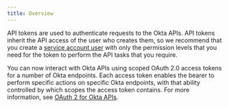 ```yaml
---
title: Overview
---
```

API tokens are used to authenticate requests to the Okta APIs. API tokens inherit the API access of the user who creates them, so we recommend that you create a [service account user](https://help.okta.com/en/prod/Content/Topics/Security/Administrators.htm?cshid=Security_Administrators#Security_Administrators) with only the permission levels that you need for the token to perform the API tasks that you require.

<ApiLifecycle access="ea" /> You can now interact with Okta APIs using scoped OAuth 2.0 access tokens for a number of Okta endpoints. Each access token enables the bearer to perform specific actions on specific Okta endpoints, with that ability controlled by which scopes the access token contains. For more information, see [OAuth 2 for Okta APIs](/docs/guides/oauth-for-okta-apis/).
<br>
<br>
<NextSectionLink/>
